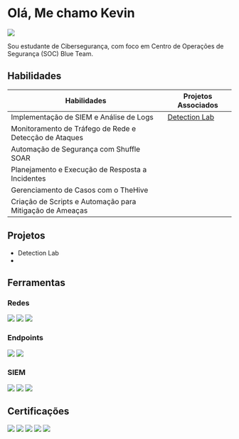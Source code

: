 # Olá, Me chamo Kevin
<a href="https://www.linkedin.com/in/kevinsantos-cybersecurity/"><img src="https://img.shields.io/badge/-LinkedIn-0072b1?&style=for-the-badge&logo=linkedin&logoColor=white" /></a>

Sou estudante de Cibersegurança, com foco em Centro de Operações de Segurança (SOC) Blue Team.


## Habilidades

| Habilidades                                        | Projetos Associados        |
|-----------------------------------------------|----------------------------|
| Implementação de SIEM e Análise de Logs          | <a href="https://google.com">Detection Lab</a>|
| Monitoramento de Tráfego de Rede e Detecção de Ataques | <a href="https://google.com">  </a>|
| Automação de Segurança com Shuffle SOAR        
| Planejamento e Execução de Resposta a Incidentes     
| Gerenciamento de Casos com o TheHive 
| Criação de Scripts e Automação para Mitigação de Ameaças


 


## Projetos 
- Detection Lab
- 


## Ferramentas

### Redes
<div>
    <img src="https://img.shields.io/badge/-Wireshark-1679A7?&style=for-the-badge&logo=Wireshark&logoColor=white" />
    <img src="https://img.shields.io/badge/-Suricata-EF3B2D?&style=for-the-badge&logo=Suricata&logoColor=white" />
    <img src="https://img.shields.io/badge/-Zeek-777BB4?&style=for-the-badge&logo=Zeek&logoColor=white" />
</div>

### Endpoints
<div>
    <img src="https://img.shields.io/badge/-Microsoft_Defender_for_Endpoint-00A4EF?&style=for-the-badge&logo=Microsoft&logoColor=white" />
    <img src="https://img.shields.io/badge/-Velociraptor-4B275F?&style=for-the-badge&logo=Velociraptor&logoColor=white" />
</div>

### SIEM
<div>
    <img src="https://img.shields.io/badge/-Microsoft_Sentinel-0078D4?&style=for-the-badge&logo=Microsoft&logoColor=white" />
    <img src="https://img.shields.io/badge/-Splunk-000000?&style=for-the-badge&logo=Splunk&logoColor=white" />
    <img src="https://img.shields.io/badge/-Elastic-005571?&style=for-the-badge&logo=Elastic&logoColor=white" />
</div>


## Certificações
<div>
<img src="https://img.shields.io/badge/-Security%2B-FF0000?&style=for-the-badge&logo=CompTIA&logoColor=white" />
<img src="https://img.shields.io/badge/-Network%2B-007ACC?&style=for-the-badge&logo=CompTIA&logoColor=white" />
<img src="https://img.shields.io/badge/-A%2B-4D4D4D?&style=for-the-badge&logo=CompTIA&logoColor=white" />
<img src="https://img.shields.io/badge/-CDSA-006400?&style=for-the-badge&logoColor=white" />
<img src="https://img.shields.io/badge/-CCD-000080?&style=for-the-badge&logoColor=white" />
</div>


